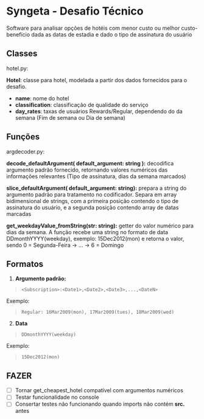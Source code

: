 # Syngeta - Desafio Técnico

Software para analisar opções de hotéis com menor custo ou melhor custo-benefício dada as datas de estadia e dado o tipo de assinatura do usuário

## Classes
hotel.py:

**Hotel**:
classe para hotel, modelada a partir dos dados fornecidos para o desafio.

 - **name**: nome do hotel
 - **classification**: classificação de qualidade do serviço
 - **day_rates**: taxas de usuários Rewards/Regular, dependendo do
 da semana (Fim de semana ou Dia de semana)

## Funções
argdecoder.py:

**decode_defaultArgument( default_argument: string ):**
decodifica argumento padrão fornecido, retornando valores numéricos
das informações relevantes (Tipo de assinatura, dias da semana marcados)

**slice_defaultArgument( default_argument: string):**
prepara a string do argumento padrão para tratamento no codificador. Separa em
array bidimensional de strings, com a primeira posição contendo o tipo de assinatura
do usuário, e a segunda posição contendo array de datas marcadas

**get_weekdayValue_fromString(str: string):**
getter do valor numérico para dias da semana. A função recebe uma string
no formato de data DDmonthYYYY(weekday), exemplo: 15Dec2012(mon)
e retorna o valor, sendo 0 = Segunda-Feira -> ... -> 6 = Domingo

## Formatos
1. **Argumento padrão:**

> `<Subscription>:<Date1>,<Date2>,<Date3>,...,<DateN>`

   Exemplo:
   

> `Regular: 16Mar2009(mon), 17Mar2009(tues), 18Mar2009(wed)`

2. **Data**

> `DDmonthYYYY(weekday)`

Exemplo:

> `15Dec2012(mon)`
## FAZER
 - [ ] Tornar get_cheapest_hotel compatível com argumentos numéricos
 - [ ] Testar funcionalidade no console
 - [ ] Consertar testes não funcionando quando imports não contém **src.** antes